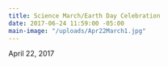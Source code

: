 ```yaml
---
title: Science March/Earth Day Celebration
date: 2017-06-24 11:59:00 -05:00
main-image: "/uploads/Apr22March1.jpg"
---
```


April 22, 2017